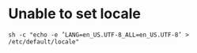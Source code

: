 # Unable to set locale

```text
sh -c "echo -e ’LANG=en_US.UTF-8_ALL=en_US.UTF-8’ > /etc/default/locale"
```

